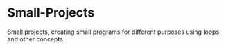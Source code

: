 # Small-Projects
Small projects, creating small programs for different purposes using loops and other concepts.
